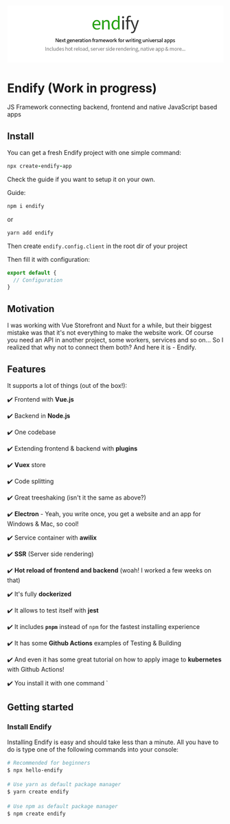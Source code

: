 ![Endify logo](https://github.com/endify/endify/blob/master/endify-header.png)
 
 # Endify (Work in progress)
  JS Framework connecting backend, frontend and native JavaScript based apps
 
 ## Install
 You can get a fresh Endify project with one simple command:
 ```coffee
 npx create-endify-app
 ```
 
 Check the guide if you want to setup it on your own.
 
 Guide:
 
 ```coffee
 npm i endify
 ```
 or
 ```coffee
 yarn add endify
 ```
 
 Then create `endify.config.client` in the root dir of your project 
 
 Then fill it with configuration:
 ```javascript
 export default {
   // Configuration
 }
 ```
 
 ## Motivation
 I was working with Vue Storefront and Nuxt for a while, but their biggest mistake was that it's not everything to make the website work. Of course you need an API in another project, some workers, services and so on... So I realized that why not to connect them both? And here it is - Endify.
 
 ## Features
 It supports a lot of things (out of the box!):

 ✔️ Frontend with **Vue.js**

 ✔️ Backend in **Node.js**
 
 ✔️ One codebase
 
 ✔️ Extending frontend & backend with **plugins**
 
 ✔️ **Vuex** store
 
 ✔️ Code splitting

 ✔️ Great treeshaking (isn't it the same as above?)

 ✔️ **Electron** - Yeah, you write once, you get a website and an app for Windows & Mac, so cool!
 
 ✔️ Service container with **awilix**
 
 ✔️ **SSR** (Server side rendering)
 
 ✔️ **Hot reload of frontend and backend** (woah! I worked a few weeks on that)
 
 ✔️ It's fully **dockerized**
 
 ✔️ It allows to test itself with **jest**
 
 ✔️ It includes **`pnpm`** instead of `npm` for the fastest installing experience
 
 ✔️ It has some **Github Actions** examples of Testing & Building
 
 ✔️ And even it has some great tutorial on how to apply image to **kubernetes** with Github Actions!
 
 ✔️ You install it with one command
`


## Getting started

### Install Endify
Installing Endify is easy and should take less than a minute. All you have to do is type one of the following commands into your console:
```bash
# Recommended for beginners
$ npx hello-endify 

# Use yarn as default package manager
$ yarn create endify

# Use npm as default package manager
$ npm create endify
```
